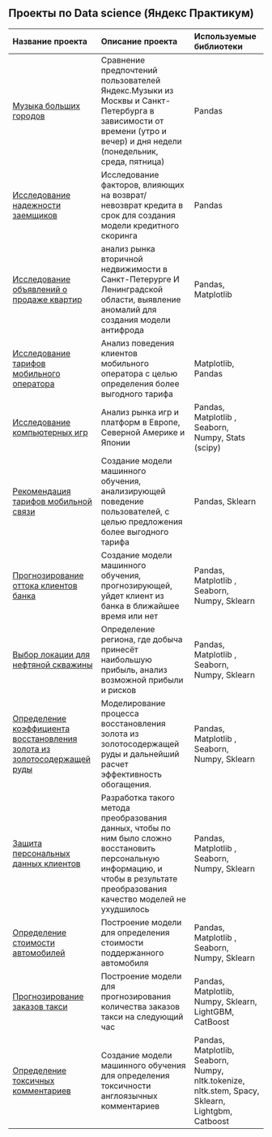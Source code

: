 ## Проекты по Data science (Яндекс Практикум)


| Название проекта                                                                                                                 | Описание проекта                                                                                                                                                                  | Используемые библиотеки                            |
|:---------------------------------------------------------------------------------------------------------------------------------|:----------------------------------------------------------------------------------------------------------------------------------------------------------------------------------|:---------------------------------------------------|
| [Музыка больших городов](https://github.com/olgaffomina/yandex_practicum/tree/main/01_basic_python)                              | Сравнение предпочтений пользователей Яндекс.Музыки из Москвы и Санкт-Петербурга в зависимости от времени (утро и вечер) и дня недели (понедельник, среда, пятница) | Pandas |
| [Исследование надежности заемщиков](https://github.com/olgaffomina/yandex_practicum/tree/main/02_data_preprocessing)             | Исследование факторов, влияющих на возврат/невозврат кредита в срок для создания модели кредитного скоринга                                                                       | Pandas                                             
| [Исследование объявлений о продаже квартир](https://github.com/olgaffomina/yandex_practicum/tree/main/03_explor_data_analysis)   | анализ рынка вторичной недвижимости в Санкт-Петерурге И Ленинградской области, выявление аномалий для создания модели антифрода                                                   | Pandas, Matplotlib                                 |
| [Исследование тарифов мобильного оператора](https://github.com/olgaffomina/yandex_practicum/tree/main/04_statical_data_analysis) | Анализ поведения клиентов мобильного оператора с целью определения более выгодного тарифа                                                                                         | Matplotlib, Pandas                                 |
| [Исследование компьютерных игр](https://github.com/olgaffomina/yandex_practicum/tree/main/05_prefab_project)                     | Анализ рынка игр и платформ в Европе, Северной Америке и Японии                                                                                                                   | Pandas, Matplotlib , Seaborn, Numpy, Stats (scipy) |
| [Рекомендация тарифов мобильной связи](https://github.com/olgaffomina/yandex_practicum/tree/main/06_introduction_%20to_ml)       | Создание модели машинного обучения, анализирующей поведение пользователей, с целью предложения более выгодного тарифа                                                             | Pandas, Sklearn                                    |
| [Прогнозирование оттока клиентов банка](https://github.com/olgaffomina/yandex_practicum/tree/main/07_supervised_learning)                                                                                        | Создание модели машинного обучения, прогнозирующей, уйдет клиент из банка в ближайшее время или нет                                                                               | Pandas, Matplotlib , Seaborn, Numpy, Sklearn   |
| [Выбор локации для нефтяной скважины](https://github.com/olgaffomina/yandex_practicum/tree/main/08_ml_for_business)                                                   | Определение региона, где добыча принесёт наибольшую прибыль, анализ возможной прибыли и рисков                                                                                    | Pandas, Matplotlib , Seaborn, Numpy, Sklearn |
| [Определение коэффициента восстановления золота из золотосодержащей руды](https://github.com/olgaffomina/yandex_practicum/tree/main/09_prefab_project_2)               | Моделирование процесса восстановления золота из золотосодержащей руды и дальнейший расчет эффективность обогащения.                                                               | Pandas, Matplotlib , Seaborn, Numpy, Sklearn |
| [Защита персональных данных клиентов](https://github.com/olgaffomina/yandex_practicum/tree/main/10_linear_algebra)                                                   | Разработка такого метода преобразования данных, чтобы по ним было сложно восстановить персональную информацию, и чтобы в результате преобразования качество моделей не ухудшилось | Pandas, Matplotlib , Seaborn, Numpy, Sklearn  |
| [Определение стоимости автомобилей](https://github.com/olgaffomina/yandex_practicum/tree/main/11_numerical_methods)                                                     | Построение модели для определения стоимости поддержанного автомобиля                                                                                                              | Pandas, Matplotlib , Seaborn, Numpy, Sklearn |
| [ Прогнозирование заказов такси](https://github.com/olgaffomina/yandex_practicum/tree/main/12_time_series)                                                        | Построение модели для прогнозирования количества заказов такси на следующий час         | Pandas, Matplotlib, Numpy, Sklearn,  LightGBM, CatBoost|
| [Определение токсичных комментариев](https://github.com/olgaffomina/yandex_practicum/tree/main/13_ml_for_text)                                                    | Создание модели машинного обучения для определения токсичности англоязычных комментариев | Pandas, Matplotlib, Seaborn, Numpy, nltk.tokenize, nltk.stem, Spacy, Sklearn, Lightgbm, Catboost|





